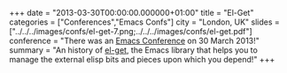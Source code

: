 +++
date = "2013-03-30T00:00:00.000000+01:00"
title = "El-Get"
categories = ["Conferences","Emacs Confs"]
city = "London, UK"
slides = ["../../../images/confs/el-get-7.png;../../../images/confs/el-get.pdf"]
conference = "There was an [Emacs Conference](https://www.emacswiki.org/emacs/Emacs_Conference_2013) on 30 March 2013!"
summary = "An history of [el-get](https://github.com/dimitri/el-get), the Emacs library that helps you to manage the external elisp bits and pieces upon which you depend!"
+++
